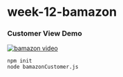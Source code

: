 # week-12-bamazon

### Customer View Demo

[![bamazon video](http://img.youtube.com/vi/0xUu9UHmkOE/0.jpg)](https://youtu.be/0xUu9UHmkOE)

```
npm init
node bamazonCustomer.js
```